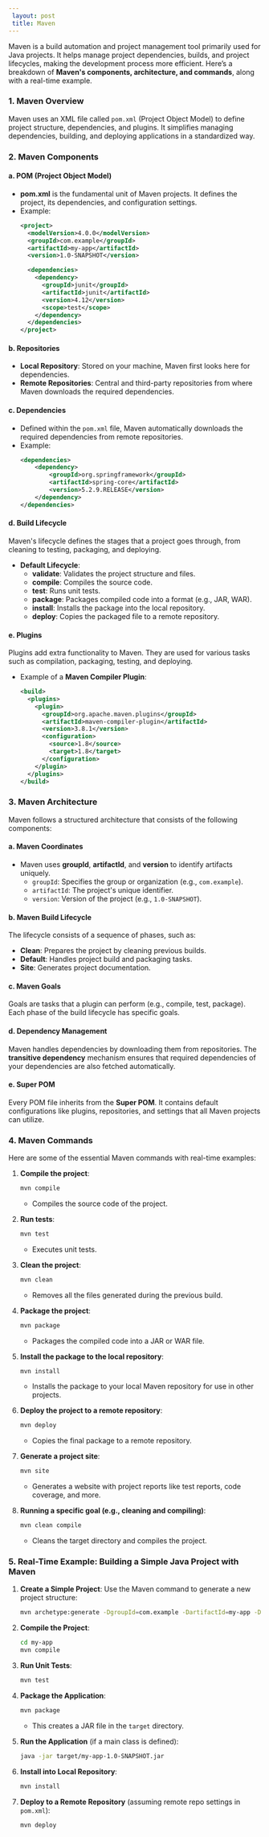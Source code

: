 ```yaml
---
 layout: post
 title: Maven
---
```


Maven is a build automation and project management tool primarily used for Java projects. It helps manage project dependencies, builds, and project lifecycles, making the development process more efficient. Here’s a breakdown of **Maven's components, architecture, and commands**, along with a real-time example.

### 1. **Maven Overview**
Maven uses an XML file called `pom.xml` (Project Object Model) to define project structure, dependencies, and plugins. It simplifies managing dependencies, building, and deploying applications in a standardized way.

### 2. **Maven Components**

#### a. **POM (Project Object Model)**
- **pom.xml** is the fundamental unit of Maven projects. It defines the project, its dependencies, and configuration settings.
- Example:
    ```xml
    <project>
      <modelVersion>4.0.0</modelVersion>
      <groupId>com.example</groupId>
      <artifactId>my-app</artifactId>
      <version>1.0-SNAPSHOT</version>

      <dependencies>
        <dependency>
          <groupId>junit</groupId>
          <artifactId>junit</artifactId>
          <version>4.12</version>
          <scope>test</scope>
        </dependency>
      </dependencies>
    </project>
    ```

#### b. **Repositories**
- **Local Repository**: Stored on your machine, Maven first looks here for dependencies.
- **Remote Repositories**: Central and third-party repositories from where Maven downloads the required dependencies.

#### c. **Dependencies**
- Defined within the `pom.xml` file, Maven automatically downloads the required dependencies from remote repositories.
- Example:
    ```xml
    <dependencies>
        <dependency>
            <groupId>org.springframework</groupId>
            <artifactId>spring-core</artifactId>
            <version>5.2.9.RELEASE</version>
        </dependency>
    </dependencies>
    ```

#### d. **Build Lifecycle**
Maven's lifecycle defines the stages that a project goes through, from cleaning to testing, packaging, and deploying.

- **Default Lifecycle**: 
    - **validate**: Validates the project structure and files.
    - **compile**: Compiles the source code.
    - **test**: Runs unit tests.
    - **package**: Packages compiled code into a format (e.g., JAR, WAR).
    - **install**: Installs the package into the local repository.
    - **deploy**: Copies the packaged file to a remote repository.

#### e. **Plugins**
Plugins add extra functionality to Maven. They are used for various tasks such as compilation, packaging, testing, and deploying.

- Example of a **Maven Compiler Plugin**:
    ```xml
    <build>
      <plugins>
        <plugin>
          <groupId>org.apache.maven.plugins</groupId>
          <artifactId>maven-compiler-plugin</artifactId>
          <version>3.8.1</version>
          <configuration>
            <source>1.8</source>
            <target>1.8</target>
          </configuration>
        </plugin>
      </plugins>
    </build>
    ```

### 3. **Maven Architecture**
Maven follows a structured architecture that consists of the following components:

#### a. **Maven Coordinates**
- Maven uses **groupId**, **artifactId**, and **version** to identify artifacts uniquely.
    - `groupId`: Specifies the group or organization (e.g., `com.example`).
    - `artifactId`: The project's unique identifier.
    - `version`: Version of the project (e.g., `1.0-SNAPSHOT`).

#### b. **Maven Build Lifecycle**
The lifecycle consists of a sequence of phases, such as:
- **Clean**: Prepares the project by cleaning previous builds.
- **Default**: Handles project build and packaging tasks.
- **Site**: Generates project documentation.

#### c. **Maven Goals**
Goals are tasks that a plugin can perform (e.g., compile, test, package). Each phase of the build lifecycle has specific goals.

#### d. **Dependency Management**
Maven handles dependencies by downloading them from repositories. The **transitive dependency** mechanism ensures that required dependencies of your dependencies are also fetched automatically.

#### e. **Super POM**
Every POM file inherits from the **Super POM**. It contains default configurations like plugins, repositories, and settings that all Maven projects can utilize.

### 4. **Maven Commands**
Here are some of the essential Maven commands with real-time examples:

1. **Compile the project**:
    ```bash
    mvn compile
    ```
    - Compiles the source code of the project.

2. **Run tests**:
    ```bash
    mvn test
    ```
    - Executes unit tests.

3. **Clean the project**:
    ```bash
    mvn clean
    ```
    - Removes all the files generated during the previous build.

4. **Package the project**:
    ```bash
    mvn package
    ```
    - Packages the compiled code into a JAR or WAR file.

5. **Install the package to the local repository**:
    ```bash
    mvn install
    ```
    - Installs the package to your local Maven repository for use in other projects.

6. **Deploy the project to a remote repository**:
    ```bash
    mvn deploy
    ```
    - Copies the final package to a remote repository.

7. **Generate a project site**:
    ```bash
    mvn site
    ```
    - Generates a website with project reports like test reports, code coverage, and more.

8. **Running a specific goal (e.g., cleaning and compiling)**:
    ```bash
    mvn clean compile
    ```
    - Cleans the target directory and compiles the project.

### 5. **Real-Time Example: Building a Simple Java Project with Maven**

1. **Create a Simple Project**:
    Use the Maven command to generate a new project structure:
    ```bash
    mvn archetype:generate -DgroupId=com.example -DartifactId=my-app -DarchetypeArtifactId=maven-archetype-quickstart -DinteractiveMode=false
    ```

2. **Compile the Project**:
    ```bash
    cd my-app
    mvn compile
    ```

3. **Run Unit Tests**:
    ```bash
    mvn test
    ```

4. **Package the Application**:
    ```bash
    mvn package
    ```
    - This creates a JAR file in the `target` directory.

5. **Run the Application** (if a main class is defined):
    ```bash
    java -jar target/my-app-1.0-SNAPSHOT.jar
    ```

6. **Install into Local Repository**:
    ```bash
    mvn install
    ```

7. **Deploy to a Remote Repository** (assuming remote repo settings in `pom.xml`):
    ```bash
    mvn deploy
    ```
